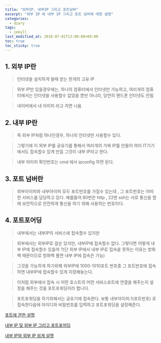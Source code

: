 ```yaml
---
title: "외부IP, 내부IP 그리고 포트넘버"
excerpt: "외부 IP 와 내부 IP 그리고 포트 넘버에 대한 설명"
categories:
  - diary
tags:
  - jekyll
last_modified_at: 2018-07-01T13:00:00+09:00
toc: true
toc_sticky: true
---
```


## 1. 외부 IP란

> 인터넷을 설치하게 될때 받는 한개의 고유 IP

> 외부 IP만 있을경우에는, 하나의 컴퓨터에서 인터넷만 가능하고, 여러개의 컴퓨터에서는 인터넷을 사용할수 없었을 뿐만 아니라, 당연히 핸드폰 인터넷도 안됨

> 네이버에서 내 아이피 라고 치면 나옴

## 2. 내부 IP란

> 즉 외부 IP처럼 하나인경우, 하나의 인터넷만 사용할수 있다.

> 그렇기에 이 외부 IP를 공유기를 통해서 여러개의 가짜 IP를 만들어 여러 IT기기에서도 접속할수 있게 만듬 그것이 내부 IP라고 한다.

> 내부 아이피 확인번호는 cmd 에서 ipconfig 하면 된다.


## 3. 포트 넘버란

> 외부아이피와 내부아이피 모두 포트번호를 가질수 있는데 , 그 포트번호는 어떠한 서비스를 담당하고 있다. 예를들어 80번은 http , 22번 ssh는 서로 통신을 할 때 보안적으로 안전하게 통신을 하기 위해 사용하는 번호이다.

## 4. 포트포어딩

> 내부에서는 내부IP의 서비스에 접속할수 있지만

> 외부에서는 외부IP로 갈순 있지만, 내부IP에 접속할수 없다. 그렇다면 어떻게 내부 IP에 접속할수 있을까 ?(단 외부 IP에서 내부 IP로 접속을 못하는 이유는 방화벽 때문이므로 방화벽 풀면 내부 IP에 접속은 가능)

> 그것을 가능하게 하기위해 외부IP에 1000-1010포트 번호중 그 포트번호에 접속하면 내부IP에 접속할수 있게 지정해놓는다.

> 이처럼 외부에서 접속 시 어떤 호스트의 어떤 서비스포트에 연결을 해주는지 설정을 해주는 것을 포트포워딩이라 합니다.

> 포트포워딩을 하기위해서는 공유기에 접속한다. 보통 내부아이피:1(포트번호) 로 접속한다음에 아이디와 비밀번호를 입력하고 포트포워딩을 설정해준다.

[포트에 관한 설명](https://wooooon.tistory.com/3?category=623625)

[내부 IP 및 외부 IP 그리고 포트포어딩](https://wooooon.tistory.com/4?category=623625)

[내부 IP와 외부 IP 쉽게 설명](https://m.blog.naver.com/dly_ylb/220232857823)
